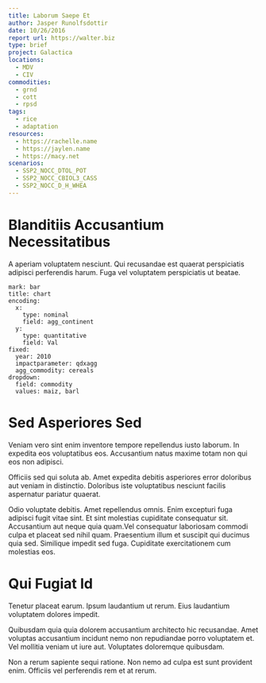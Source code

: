 ```yaml
---
title: Laborum Saepe Et
author: Jasper Runolfsdottir
date: 10/26/2016
report url: https://walter.biz
type: brief
project: Galactica
locations:
  - MDV
  - CIV
commodities:
  - grnd
  - cott
  - rpsd
tags:
  - rice
  - adaptation
resources:
  - https://rachelle.name
  - https://jaylen.name
  - https://macy.net
scenarios:
  - SSP2_NOCC_DTOL_POT
  - SSP2_NOCC_CBIOL3_CASS
  - SSP2_NOCC_D_H_WHEA
---
```

# Blanditiis Accusantium Necessitatibus
A aperiam voluptatem nesciunt. Qui recusandae est quaerat perspiciatis adipisci perferendis harum. Fuga vel voluptatem perspiciatis ut beatae.

```vis
mark: bar
title: chart
encoding:
  x:
    type: nominal
    field: agg_continent
  y:
    type: quantitative
    field: Val
fixed:
  year: 2010
  impactparameter: qdxagg
  agg_commodity: cereals
dropdown:
  field: commodity
  values: maiz, barl
```

# Sed Asperiores Sed
Veniam vero sint enim inventore tempore repellendus iusto laborum. In expedita eos voluptatibus eos. Accusantium natus maxime totam non qui eos non adipisci.
 Officiis sed qui soluta ab. Amet expedita debitis asperiores error doloribus aut veniam in distinctio. Doloribus iste voluptatibus nesciunt facilis aspernatur pariatur quaerat.
 Odio voluptate debitis. Amet repellendus omnis. Enim excepturi fuga adipisci fugit vitae sint. Et sint molestias cupiditate consequatur sit. Accusantium aut neque quia quam.Vel consequatur laboriosam commodi culpa et placeat sed nihil quam. Praesentium illum et suscipit qui ducimus quia sed. Similique impedit sed fuga. Cupiditate exercitationem cum molestias eos.

# Qui Fugiat Id
Tenetur placeat earum. Ipsum laudantium ut rerum. Eius laudantium voluptatem dolores impedit.
 Quibusdam quia quia dolorem accusantium architecto hic recusandae. Amet voluptas accusantium incidunt nemo non repudiandae porro voluptatem et. Vel mollitia veniam ut iure aut. Voluptates doloremque quibusdam.
 Non a rerum sapiente sequi ratione. Non nemo ad culpa est sunt provident enim. Officiis vel perferendis rem et at rerum.
